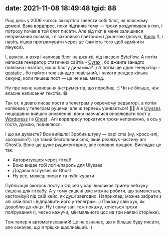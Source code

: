 date: 2021-11-08 18:49:48
tgid: 88
----

Році десь у 2006 чогось закортіло завести собі блог, на власному домені. Взяв вордпрес, поки підганяв тему — трохи роздуплився в пхп, і потроху почав в той блог писати. Але від пхп в мене залишився неприємний посмак, і я захопився пайтоном і джангою (дякую, [Ваню](https://softwaremaniacs.org/)
!), і навіть пішов програмувати через це (замість того щоб адмінити лінукси). 

І, авжеж, я взяв і написав блог на джанзі, під назвою Byteflow. А потім написав генератор статичних сайтів - [Cyrax](https://github.com/piranha/cyrax)
, бо джанга занадто повільна і взагалі, нашо блогу динаміка? :) А потім ще один генератор - [gostatic](https://github.com/piranha/gostatic)
, бо пайтон теж занадто повільний, і чекати рендер кілька секунд, коли пишеш пост — це не наш метод. 

Ну пре мене написання інструментів, що поробиш. :) Чи не більше, ніж власне написання текстів. 😁

Так от, я довго писав пости в телеграм у окремому редакторі, а потім копіював у телеграм руцями, але ж терпець уривається! 🤦‍♂️ А в [Ulysses](https://ulysses.app/)
 нещодавно вийшло оновлення: вони навчилися оновлювати пост у [Wordpress](http://wordpress.org/)
 і в [Ghost](https://ghost.org/)
. Апі вордпресу торкатися трохи неприємно, а ось у госта, думаю, подивлюся. 

І що ви думаєте? Все вийшло! Зробив штуку — xapi cms (ну, кросс-апі, зрозуміло?). Це такий безголовий cms, який реалізує частину апі Ghost’a. Воно ще дуже рудиментарне, але головне працює. Виглядає це так:

  * Авторизуєшся через гітхаб
  * Воно видає тобі логін/пароль для Ulysses
  * Додаєш в Ulysses як Ghost
  * Ну все, можеш писати та публікувати

Публікація якогось посту з Одісея у xapi викликає тригер вебхуку екшена для гітхабу. А у тому екшені вже можна робити, що заманеться, кастомізуй під свій кейс, як душі завгодно. Наприклад, можна забрати з апі свій пост і відправити його у телеграм. :) Покажу свій хук, як дороблю до кінця. Ну і саму запі теж покажу, хочеться трохи полірування (і, чесно кажучи, мінімального цсс на три наявні сторінки). 

Тож тепер я автоматизований! Це не означає, що я більше буду писати, але означає, що я трішки щасливіший. :)